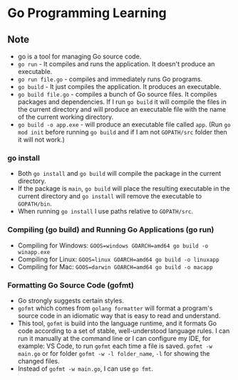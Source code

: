 # Go Programming Learning

## Note

* go is a tool for managing Go source code. 
* `go run` - It compiles and runs the application. It doesn't produce an executable. 
* `go run file.go` - compiles and immediately runs Go programs.
* `go build` - It just compiles the application. It produces an executable. 
* `go build file.go` - compiles a bunch of Go source files. It compiles packages and dependencies. If I run `go build` it will compile the files in the current directory and will produce an executable file with the name of the current working directory. 
* `go build -o app.exe` - will produce an executable file called `app`. (Run `go mod init` before running `go build` and if I am not `GOPATH/src` folder then it will not work.)

### go install

* Both `go install` and `go build` will compile the package in the current directory. 
* If the package is `main`, `go build` will place the resulting executable in the current directory and `go install` will remove the executable to `GOPATH/bin`. 
* When running `go install` I use paths relative to `GOPATH/src`.

### Compiling (go build) and Running Go Applications (go run)

* Compiling for Windows: `GOOS=windows GOARCH=amd64 go build -o winapp.exe`  
* Compiling for Linux: `GOOS=linux GOARCH=amd64 go build -o linuxapp`  
* Compiling for Mac: `GOOS=darwin GOARCH=amd64 go build -o macapp`

### Formatting Go Source Code (gofmt)

* Go strongly suggests certain styles. 
* `gofmt` which comes from `golang formatter` will format a program's source code in an idiomatic way that is easy to read and understand. 
* This tool, `gofmt` is build into the language runtime, and it formats Go code according to a set of stable, well-understood language rules. I can run it manually at the command line or I can configure my IDE, for example: VS Code, to run `gofmt` each time a file is saved. `gofmt -w main.go` or for folder `gofmt -w -l folder_name`, `-l` for showing the changed files.
* Instead of `gofmt -w main.go`, I can use `go fmt`.

